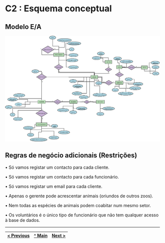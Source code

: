 # C2 : Esquema conceptual

## Modelo E/A

![An alternative description](Diagrama.png) 

## Regras de negócio adicionais (Restrições)

• Só vamos registar um contacto para cada cliente.

• Só vamos registar um contacto para cada funcionário.

• Só vamos registar um email para cada cliente.

•	Apenas o gerente pode acrescentar animais (oriundos de outros zoos).

•	Nem todas as espécies de animais podem coabitar num mesmo setor.

•	Os voluntários é o único tipo de funcionário que não tem qualquer acesso à base de dados.

---
[< Previous](rebd01.md) | [^ Main]() | [Next >](rebd03.md)
:--- | :---: | ---: 

